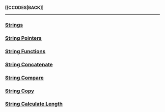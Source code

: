 **[[CCODES|BACK]]**

---
### [Strings](CStrings)

### [String Pointers](CStringPointers.md)

### [String Functions](CStringFunctions.md)

### [String Concatenate](Cstrcar.md)

### [String Compare](CSstrcmp.md)

### [String Copy](Cstrcpy.md)

### [String Calculate Length](Cstrlen.md)